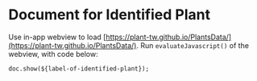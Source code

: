 # Document for Identified Plant

Use in-app webview to load [https://plant-tw.github.io/PlantsData/](https://plant-tw.github.io/PlantsData/). Run `evaluateJavascript()` of the webview, with code below:

```
doc.show(${label-of-identified-plant});
```

